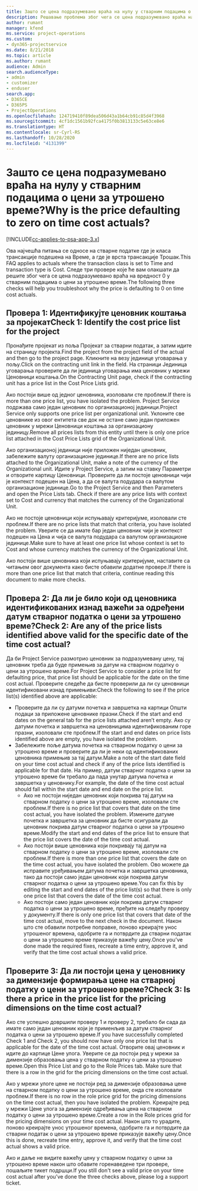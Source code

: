 ```yaml
---
title: Зашто се цена подразумевано враћа на нулу у стварним подацима о цени за утрошено време?
description: Решавање проблема због чега се цена подразумевано враћа на 0 у стварним подацима о цени за утрошено време.
author: rumant
manager: kfend
ms.service: project-operations
ms.custom:
- dyn365-projectservice
ms.date: 8/21/2018
ms.topic: article
ms.author: rumant
audience: Admin
search.audienceType:
- admin
- customizer
- enduser
search.app:
- D365CE
- D365PS
- ProjectOperations
ms.openlocfilehash: 124719410f89dea506d43a1b64cb91c85d4f3968
ms.sourcegitcommit: 4cf1dc1561b92fca4175f0b3813133c5e63ce8e6
ms.translationtype: HT
ms.contentlocale: sr-Cyrl-RS
ms.lasthandoff: 10/28/2020
ms.locfileid: "4131399"
---
```

# <a name="why-is-the-price-defaulting-to-zero-on-time-cost-actuals"></a><span data-ttu-id="163b4-103">Зашто се цена подразумевано враћа на нулу у стварним подацима о цени за утрошено време?</span><span class="sxs-lookup"><span data-stu-id="163b4-103">Why is the price defaulting to zero on time cost actuals?</span></span>

[!INCLUDE[cc-applies-to-psa-app-3.x](../includes/cc-applies-to-psa-app-3x.md)]

<span data-ttu-id="163b4-104">Ова најчешћа питања се односе на стварне податке где је класа трансакције подешена на Време, а где је врста трансакције Трошак.</span><span class="sxs-lookup"><span data-stu-id="163b4-104">This FAQ applies to actuals where the transaction class is set to Time and transaction type is Cost.</span></span> <span data-ttu-id="163b4-105">Следе три провере које ће вам олакшати да решите због чега се цена подразумевано враћа на вредност 0 у стварним подацима о цени за утрошено време.</span><span class="sxs-lookup"><span data-stu-id="163b4-105">The following three checks will help you troubleshoot why the price is defaulting to 0 on time cost actuals.</span></span>
 
## <a name="check-1-identify-the-cost-price-list-for-the-project"></a><span data-ttu-id="163b4-106">Провера 1: Идентификујте ценовник коштања за пројекат</span><span class="sxs-lookup"><span data-stu-id="163b4-106">Check 1: Identify the cost price list for the project</span></span>

<span data-ttu-id="163b4-107">Пронађите пројекат из поља Пројекат за стварни податак, а затим идите на страницу пројекта.</span><span class="sxs-lookup"><span data-stu-id="163b4-107">Find the project from the project field of the actual and then go to the project page.</span></span> <span data-ttu-id="163b4-108">Кликните на везу јединице уговарања у пољу.</span><span class="sxs-lookup"><span data-stu-id="163b4-108">Click on the contracting unit link in the field.</span></span> <span data-ttu-id="163b4-109">На страници Јединица уговарања проверите да ли јединица уговарања има ценовник у мрежи Ценовници коштања.</span><span class="sxs-lookup"><span data-stu-id="163b4-109">On the Contracting Unit page, check if the contracting unit has a price list in the Cost Price Lists grid.</span></span>

<span data-ttu-id="163b4-110">Ако постоји више од једног ценовника, изоловали сте проблем.</span><span class="sxs-lookup"><span data-stu-id="163b4-110">If there is more than one price list, you have isolated the problem.</span></span> <span data-ttu-id="163b4-111">Project Service подржава само један ценовник по организационој јединици.</span><span class="sxs-lookup"><span data-stu-id="163b4-111">Project Service only supports one price list per organizational unit.</span></span> <span data-ttu-id="163b4-112">Уклоните све ценовнике из овог ентитета све док не остане само један приложен ценовник у мрежи Ценовници коштања за организациону јединицу.</span><span class="sxs-lookup"><span data-stu-id="163b4-112">Remove all prices lists from this entity until there is only one price list attached in the Cost Price Lists grid of the Organizational Unit.</span></span>

<span data-ttu-id="163b4-113">Ако организационој јединици није приложен ниједан ценовник, забележите валуту организационе јединице.</span><span class="sxs-lookup"><span data-stu-id="163b4-113">If there are no price lists attached to the Organizational Unit, make a note of the currency of the Organizational unit.</span></span> <span data-ttu-id="163b4-114">Идите у Project Service, а затим на ставку Параметри и отворите картицу Ценовници. Проверите да ли постоје ценовници чији је контекст подешен на Цена, а да се валута подудара са валутом организационе јединице.</span><span class="sxs-lookup"><span data-stu-id="163b4-114">Go to the Project Service and then Parameters and open the Price Lists tab. Check if there are any price lists with context set to Cost and currency that matches the currency of the Organizational Unit.</span></span>
 
<span data-ttu-id="163b4-115">Ако не постоје ценовници који испуњавају критеријуме, изоловали сте проблем.</span><span class="sxs-lookup"><span data-stu-id="163b4-115">If there are no price lists that match that criteria, you have isolated the problem.</span></span> <span data-ttu-id="163b4-116">Уверите се да имате бар један ценовник чији је контекст подешен на Цена и чија се валута подудара са валутом организационе јединице.</span><span class="sxs-lookup"><span data-stu-id="163b4-116">Make sure to have at least one price list whose context is set to Cost and whose currency matches the currency of the Organizational Unit.</span></span>

<span data-ttu-id="163b4-117">Ако постоји више ценовника који испуњавају критеријуме, наставите са читањем овог документа како бисте обавили додатне провере.</span><span class="sxs-lookup"><span data-stu-id="163b4-117">If there is more than one price list that match that criteria, continue reading this document to make more checks.</span></span>

## <a name="check-2-are-any-of-the-price-lists-identified-above-valid-for-the-specific-date-of-the-time-cost-actual"></a><span data-ttu-id="163b4-118">Провера 2: Да ли је било који од ценовника идентификованих изнад важећи за одређени датум стварног податка о цени за утрошено време?</span><span class="sxs-lookup"><span data-stu-id="163b4-118">Check 2: Are any of the price lists identified above valid for the specific date of the time cost actual?</span></span>

<span data-ttu-id="163b4-119">Да би Project Service размотрио ценовник за подразумевану цену, тај ценовник треба да буде примењив за датум на стварном податку о цени за утрошено време.</span><span class="sxs-lookup"><span data-stu-id="163b4-119">For Project Service to consider a price list for defaulting price, that price list should be applicable for the date on the time cost actual.</span></span> <span data-ttu-id="163b4-120">Проверите следеће да бисте проверили да ли су ценовници идентификовани изнад примењиви:</span><span class="sxs-lookup"><span data-stu-id="163b4-120">Check the following to see if the price list(s) identified above are applicable:</span></span>

- <span data-ttu-id="163b4-121">Проверите да ли су датуми почетка и завршетка на картици Општи подаци за приложене ценовнике празни.</span><span class="sxs-lookup"><span data-stu-id="163b4-121">Check if the start and end dates on the general tab for the price lists attached aren’t empty.</span></span> <span data-ttu-id="163b4-122">Ако су датуми почетка и завршетка на ценовницима идентификованим горе празни, изоловали сте проблем.</span><span class="sxs-lookup"><span data-stu-id="163b4-122">If the start and end dates on price lists identified above are empty, you have isolated the problem.</span></span> 
- <span data-ttu-id="163b4-123">Забележите поље датума почетка на стварном податку о цени за утрошено време и проверите да ли је неки од идентификованих ценовника примењив за тај датум.</span><span class="sxs-lookup"><span data-stu-id="163b4-123">Make a note of the start date field on your time cost actual and check if any of the price lists identified is applicable for that date.</span></span> <span data-ttu-id="163b4-124">На пример, датум стварног податка о цени за утрошено време би требало да пада унутар датума почетка и завршетка у ценовнику.</span><span class="sxs-lookup"><span data-stu-id="163b4-124">For example, the date of the time cost actual should fall within the start date and end date on the price list.</span></span> 
    - <span data-ttu-id="163b4-125">Ако не постоји ниједан ценовник који покрива тај датум на стварном податку о цени за утрошено време, изоловали сте проблем.</span><span class="sxs-lookup"><span data-stu-id="163b4-125">If there is no price list that covers that date on the time cost actual, you have isolated the problem.</span></span> <span data-ttu-id="163b4-126">Измените датуме почетка и завршетка за ценовник да бисте осигурали да ценовник покрива датум стварног податка о цени за утрошено време.</span><span class="sxs-lookup"><span data-stu-id="163b4-126">Modify the start and end dates of the price list to ensure that the price list covers the date of the time cost actual.</span></span> 
    - <span data-ttu-id="163b4-127">Ако постоји више ценовника који покривају тај датум на стварном податку о цени за утрошено време, изоловали сте проблем.</span><span class="sxs-lookup"><span data-stu-id="163b4-127">If there is more than one price list that covers the date on the time cost actual, you have isolated the problem.</span></span> <span data-ttu-id="163b4-128">Ово можете да исправите уређивањем датума почетка и завршетка ценовника, тако да постоји само један ценовник који покрива датум стварног податка о цени за утрошено време.</span><span class="sxs-lookup"><span data-stu-id="163b4-128">You can fix this by editing the start and end dates of the price list(s) so that there is only one price list that covers the date of the time cost actual.</span></span> 
    - <span data-ttu-id="163b4-129">Ако постоји само један ценовник који покрива датум стварног податка о цени за утрошено време, пређите на следећу проверу у документу.</span><span class="sxs-lookup"><span data-stu-id="163b4-129">If there is only one price list that covers that date of the time cost actual, move to the next check in the document.</span></span>
<span data-ttu-id="163b4-130">Након што сте обавили потребне поправке, поново креирајте унос утрошеног времена, одобрите га и потврдите да стварни податак о цени за утрошено време приказује важећу цену.</span><span class="sxs-lookup"><span data-stu-id="163b4-130">Once you’ve done made the required fixes, recreate a time entry, approve it, and verify that the time cost actual shows a valid price.</span></span>

## <a name="check-3-is-there-a-price-in-the-price-list-for-the-pricing-dimensions-on-the-time-cost-actual"></a><span data-ttu-id="163b4-131">Проверите 3: Да ли постоји цена у ценовнику за димензије формирања цене на стварној податку о цени за утрошено време?</span><span class="sxs-lookup"><span data-stu-id="163b4-131">Check 3: Is there a price in the price list for the pricing dimensions on the time cost actual?</span></span>

<span data-ttu-id="163b4-132">Ако сте успешно довршили проверу 1 и проверу 2, требало би сада да имате само један ценовник који је применљив за датум стварног податка о цени за утрошено време.</span><span class="sxs-lookup"><span data-stu-id="163b4-132">If you have successfully completed Check 1 and Check 2, you should now have only one price list that is applicable for the date of the time cost actual.</span></span> <span data-ttu-id="163b4-133">Отворите овај ценовник и идите до картице Цене улога. Уверите се да постоји ред у мрежи за димензије образовања цена у стварном податку о цени за утрошено време.</span><span class="sxs-lookup"><span data-stu-id="163b4-133">Open this Price List and go to the Role Prices tab. Make sure that there is a row in the grid for the pricing dimensions on the time cost actual.</span></span>

<span data-ttu-id="163b4-134">Ако у мрежи улоге цене не постоји ред за димензије образовања цене на стварном податку о цени за утрошено време, онда сте изоловали проблем.</span><span class="sxs-lookup"><span data-stu-id="163b4-134">If there is no row in the role price grid for the pricing dimensions on the time cost actual, then you have isolated the problem.</span></span> <span data-ttu-id="163b4-135">Креирајте ред у мрежи Цене улога за димензије одређивања цена на стварном податку о цени за утрошено време.</span><span class="sxs-lookup"><span data-stu-id="163b4-135">Create a row in the Role prices grid for the pricing dimensions on your time cost actual.</span></span> <span data-ttu-id="163b4-136">Након што то урадите, поново креирајте унос утрошеног времена, одобрите га и потврдите да стварни податак о цени за утрошено време приказује важећу цену.</span><span class="sxs-lookup"><span data-stu-id="163b4-136">Once this is done, recreate time entry, approve it, and verify that the time cost actual shows a valid price.</span></span>
 
<span data-ttu-id="163b4-137">Ако и даље не видите важећу цену у стварном податку о цени за утрошено време након што обавите горенаведене три провере, пошаљите тикет подршци.</span><span class="sxs-lookup"><span data-stu-id="163b4-137">If you still don't see a valid price on your time cost actual after you’ve done the three checks above, please log a support ticket.</span></span>



